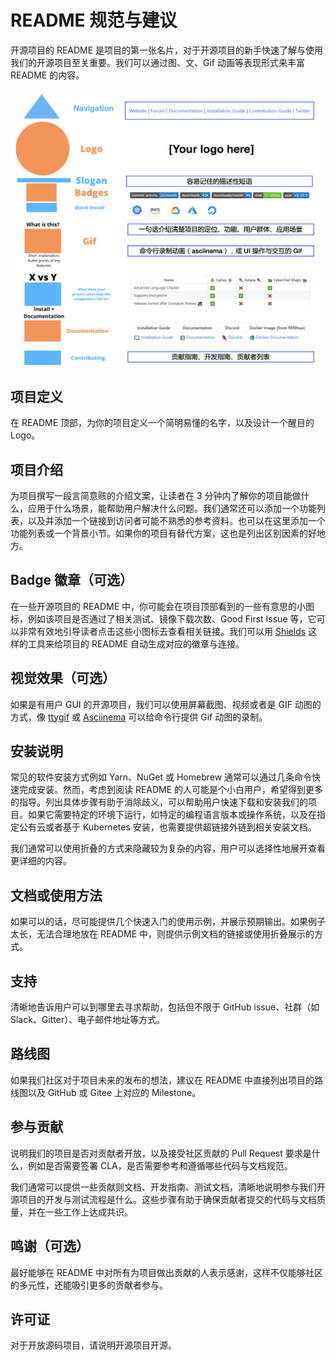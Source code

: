 # README 规范与建议

开源项目的 README 是项目的第一张名片，对于开源项目的新手快速了解与使用我们的开源项目至关重要。我们可以通过图、文、Gif 动画等表现形式来丰富 README 的内容。

![README 架构图](images/readme-architecture.jpg)

## 项目定义

在 README 顶部，为你的项目定义一个简明易懂的名字，以及设计一个醒目的 Logo。

## 项目介绍

为项目撰写一段言简意赅的介绍文案，让读者在 3 分钟内了解你的项目能做什么，应用于什么场景，能帮助用户解决什么问题。我们通常还可以添加一个功能列表，以及并添加一个链接到访问者可能不熟悉的参考资料。也可以在这里添加一个功能列表或一个背景小节。如果你的项目有替代方案，这也是列出区别因素的好地方。

## Badge 徽章（可选）

在一些开源项目的 README 中，你可能会在项目顶部看到的一些有意思的小图标，例如该项目是否通过了相关测试、镜像下载次数、Good First Issue 等，它可以非常有效地引导读者点击这些小图标去查看相关链接。我们可以用 [Shields](http://shields.io/) 这样的工具来给项目的 README 自动生成对应的徽章与连接。

## 视觉效果（可选）

如果是有用户 GUI 的开源项目，我们可以使用屏幕截图、视频或者是 GIF 动图的方式，像 [ttygif](https://github.com/icholy/ttygif) 或 [Asciinema](https://asciinema.org/) 可以给命令行提供 Gif 动图的录制。

## 安装说明

常见的软件安装方式例如 Yarn、NuGet 或 Homebrew 通常可以通过几条命令快速完成安装。然而，考虑到阅读 README 的人可能是个小白用户，希望得到更多的指导。列出具体步骤有助于消除歧义，可以帮助用户快速下载和安装我们的项目。如果它需要特定的环境下运行，如特定的编程语言版本或操作系统，以及在指定公有云或者基于 Kubernetes 安装，也需要提供超链接外链到相关安装文档。

我们通常可以使用折叠的方式来隐藏较为复杂的内容，用户可以选择性地展开查看更详细的内容。

## 文档或使用方法

如果可以的话，尽可能提供几个快速入门的使用示例，并展示预期输出。如果例子太长，无法合理地放在 README 中，则提供示例文档的链接或使用折叠展示的方式。

## 支持

清晰地告诉用户可以到哪里去寻求帮助，包括但不限于 GitHub issue、社群（如 Slack、Gitter）、电子邮件地址等方式。

## 路线图

如果我们社区对于项目未来的发布的想法，建议在 README 中直接列出项目的路线图以及 GitHub 或 Gitee 上对应的 Milestone。

## 参与贡献

说明我们的项目是否对贡献者开放，以及接受社区贡献的 Pull Request 要求是什么，例如是否需要签署 CLA，是否需要参考和遵循哪些代码与文档规范。

我们通常可以提供一些贡献则文档、开发指南、测试文档，清晰地说明参与我们开源项目的开发与测试流程是什么。这些步骤有助于确保贡献者提交的代码与文档质量，并在一些工作上达成共识。

## 鸣谢（可选）

最好能够在 README 中对所有为项目做出贡献的人表示感谢，这样不仅能够社区的多元性，还能吸引更多的贡献者参与。

## 许可证

对于开放源码项目，请说明开源项目开源。
